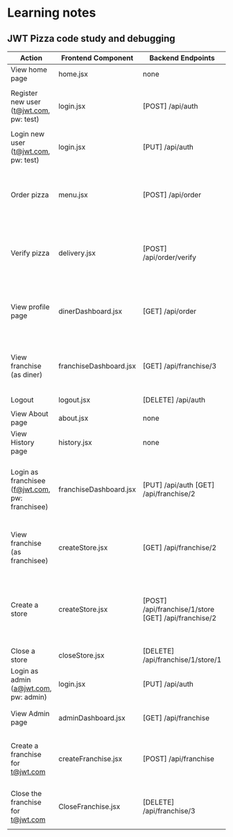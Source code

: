 # Learning notes

## JWT Pizza code study and debugging

 Action | Frontend Component | Backend Endpoints | Database SQL |
|--------|------------------|-----------------|--------------|
| View home page | home.jsx | none | none |
| Register new user (t@jwt.com, pw: test) | login.jsx | [POST] /api/auth | `INSERT INTO user (name, email, password) VALUES (?, ?, ?)` <br/> `INSERT INTO userRole (userId, role, objectId) VALUES (?, ?, ?)` |
| Login new user (t@jwt.com, pw: test) | login.jsx | [PUT] /api/auth | `INSERT INTO auth (token, userId) VALUES (?, ?)` |
| Order pizza | menu.jsx | [POST] /api/order | `INSERT INTO dinerOrder (dinerId, franchiseId, storeId, date) VALUES (?, ?, ?, NOW())` <br/> `INSERT INTO orderIt (orderId, menuId, description, price) VALUES (?, ?, ?, ?)` |
| Verify pizza | delivery.jsx | [POST] /api/order/verify | `SELECT id, franchiseld, storeld, date FROM dinerO WHERE dinerld = ? LIMIT ${offset}, ${config.db.listPerPage}` <br/> `SELECT id, menuld, description, price FROM orderl WHERE orderld = ?` |
| View profile page | dinerDashboard.jsx | [GET] /api/order | `SELECT id, franchiseld, storeld, date FROM dinerOr WHERE dinerld = ? LIMIT ${offset}, ${config.db.listPerPage}` <br/> `SELECT id, menuld, description, price FROM orderlte WHERE orderld = ?` |
| View franchise (as diner) | franchiseDashboard.jsx | [GET] /api/franchise/3 | `SELECT objectld FROM userRole WHERE role='franchisee' AND userld=?` <br/> `SELECT id, name FROM franchise WHERE id in (${franchiselds.join(.)})` |
| Logout | logout.jsx | [DELETE] /api/auth | `DELETE FROM auth WHERE token=?` |
| View About page | about.jsx | none | none |
| View History page | history.jsx | none | none |
| Login as franchisee (f@jwt.com, pw: franchisee) | franchiseDashboard.jsx | [PUT] /api/auth [GET] /api/franchise/2 | `INSERT INTO auth (token, userId) VALUES (?, ?)` <br/> `SELECT objectld FROM userRole WHERE role='franchisee' AND userld=?` <br/> `SELECT id, name FROM franchise WHERE id in (${franchiselds.join(,)})` |
| View franchise (as franchisee) | createStore.jsx | [GET] /api/franchise/2 | `SELECT objectld FROM userRole WHERE role='franchisee' AND userld=?` <br/> `SELECT id, name FROM franchise WHERE id in (${franchiselds.join(';')})` |
| Create a store | createStore.jsx | [POST] /api/franchise/1/store <br/> [GET] /api/franchise/2 | `INSERT INTO store (franchiseld, name) VALUES (?, ?)` <br/> `SELECT objectld FROM userRole WHERE role='franchisee' AND userld=?` <br/> `SELECT id, name FROM franchise WHERE id in (${franchiselds.join(';')})` |
| Close a store | closeStore.jsx | [DELETE] /api/franchise/1/store/1 | `DELETE FROM store WHERE franchiseld=? AND id=?` |
| Login as admin (a@jwt.com, pw: admin) | login.jsx | [PUT] /api/auth | `INSERT INTO auth (token, userId) VALUES (?, ?)` |
| View Admin page | adminDashboard.jsx | [GET] /api/franchise | `SELECT id, name FROM franchise` <br/> `SELECT id, name FROM store WHERE franchiseld=?` |
| Create a franchise for t@jwt.com | createFranchise.jsx | [POST] /api/franchise | `SELECT id, name FROM user WHERE email=?` <br/> `INSERT INTO franchise (name) VALUES (?)` <br/> `INSERT INTO userRole (userId, role, objectId) VALUES (?, ?, ?)` |
| Close the franchise for t@jwt.com | CloseFranchise.jsx | [DELETE] /api/franchise/3 | `DELETE FROM store WHERE franchiseld=?` <br/> `DELETE FROM userRole WHERE objectId=?` <br/> `DELETE FROM franchise WHERE id=?` |
